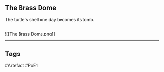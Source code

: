 ## The Brass Dome
The turtle's shell one day becomes its tomb.
##
![[The Brass Dome.png]]

---
## Tags
#Artefact
#PoE1